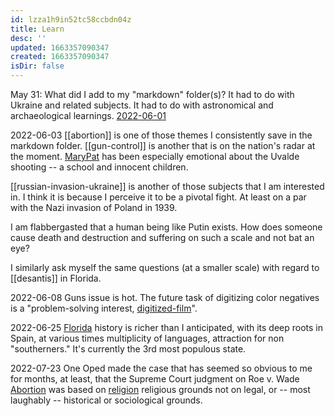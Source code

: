 ```yaml
---
id: lzza1h9in52tc58ccbdn04z
title: Learn
desc: ''
updated: 1663357090347
created: 1663357090347
isDir: false
---
```

May 31: What did I add to my "markdown" folder(s)? It had to do with Ukraine and related subjects. It had to do with astronomical and archaeological learnings. [2022-06-01](2022-06-01.md)

2022-06-03
[[abortion]] is one of those themes I consistently save in the markdown folder. [[gun-control]] is another that is on the nation's radar at the moment. [MaryPat](MaryPat.md) has been especially emotional about the Uvalde shooting -- a school and innocent children.

[[russian-invasion-ukraine]] is another of those subjects that I am interested in. I think it is because I perceive it to be a pivotal fight. At least on a par with the Nazi invasion of Poland in 1939. 

I am flabbergasted that a human being like Putin exists. How does someone cause death and destruction and suffering on such a scale and not bat an eye? 

I similarly ask myself the same questions (at a smaller scale) with regard to [[desantis]] in Florida.

2022-06-08
Guns issue is hot. The future task of digitizing color negatives is a "problem-solving interest, [digitized-film](digitized-film.md)".

2022-06-25
[Florida](Florida.md) history is richer than I anticipated, with its deep roots in Spain, at various times multiplicity of languages, attraction for non "southerners." It's currently the 3rd most populous state.

2022-07-23
One Oped made the case that has seemed so obvious to me for months, at least, that the Supreme Court judgment on Roe v. Wade [Abortion](Abortion.md) was based on [religion](religion.md) religious grounds not on legal, or -- most laughably -- historical or sociological grounds.


